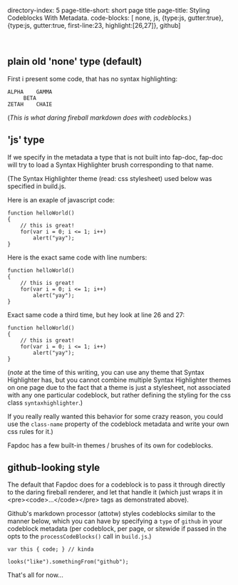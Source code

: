 directory-index: 5
page-title-short: short page title
page-title: Styling Codeblocks With Metadata.
code-blocks: [ none, js, {type:js, gutter:true}, {type:js, gutter:true, first-line:23, highlight:[26,27]}, github]

<br />

## plain old 'none' type (default)

First i present some code, that has no syntax highlighting:

    ALPHA    GAMMA
         BETA
    ZETAH    CHAIE

(_This is what daring fireball markdown does with codeblocks._)


## 'js' type

If we specify in the metadata a type that is not built into fap-doc, fap-doc will try to load a Syntax Highlighter brush corresponding to that name.

(The Syntax Highlighter theme (read: css stylesheet) used below was specified in build.js.

Here is an exaple of javascript code:

    function helloWorld()
    {
        // this is great!
        for(var i = 0; i <= 1; i++)
            alert("yay");
    }

Here is the exact same code with line numbers:

    function helloWorld()
    {
        // this is great!
        for(var i = 0; i <= 1; i++)
            alert("yay");
    }

Exact same code a third time, but hey look at line 26 and 27:

    function helloWorld()
    {
        // this is great!
        for(var i = 0; i <= 1; i++)
            alert("yay");
    }

(_note_ at the time of this writing, you can use any theme
that Syntax Highlighter has, but you cannot combine multiple Syntax Highlighter
themes on one page due to the fact that a theme is just a stylesheet, not
associated with any one particular codeblock, but rather defining
the styling for the css class `syntaxhighlighter`.)

If you really really wanted this behavior for some crazy reason, you
could use the `class-name` property of the codeblock metadata and write
your own css rules for it.)

Fapdoc has a few built-in themes / brushes of its own for codeblocks.

## github-looking style

The default that Fapdoc does for a codeblock is to pass it through
directly to the daring fireball renderer, and let that handle it (which just wraps it in &lt;pre&gt;&lt;code&gt;...&lt;/code&gt;&lt;/pre&gt; tags as demonstrated
above).

Github's markdown processor (attotw) styles codeblocks similar to the manner
below, which you can have by specifying a `type` of `github` in your codeblock
metadata (per codeblock, per page, or sitewide if passed in the opts
to the `processCodeBlocks()` call in `build.js`.)

    var this { code; } // kinda
    
    looks("like").somethingFrom("github");

That's all for now...